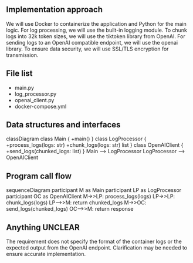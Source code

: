 ## Implementation approach

We will use Docker to containerize the application and Python for the main logic. For log processing, we will use the built-in logging module. To chunk logs into 32k token sizes, we will use the tiktoken library from OpenAI. For sending logs to an OpenAI compatible endpoint, we will use the openai library. To ensure data security, we will use SSL/TLS encryption for transmission.

## File list

- main.py
- log_processor.py
- openai_client.py
- docker-compose.yml

## Data structures and interfaces


classDiagram
    class Main {
        +main()
    }
    class LogProcessor {
        +process_logs(logs: str)
        +chunk_logs(logs: str) list
    }
    class OpenAIClient {
        +send_logs(chunked_logs: list)
    }
    Main --> LogProcessor
    LogProcessor --> OpenAIClient


## Program call flow


sequenceDiagram
    participant M as Main
    participant LP as LogProcessor
    participant OC as OpenAIClient
    M->>LP: process_logs(logs)
    LP->>LP: chunk_logs(logs)
    LP-->>M: return chunked_logs
    M->>OC: send_logs(chunked_logs)
    OC-->>M: return response


## Anything UNCLEAR

The requirement does not specify the format of the container logs or the expected output from the OpenAI endpoint. Clarification may be needed to ensure accurate implementation.

